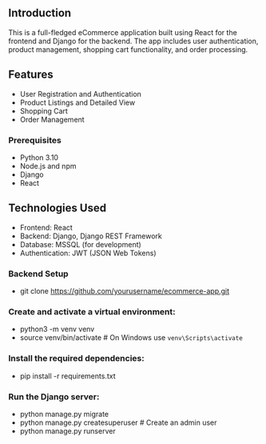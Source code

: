 ## Introduction
This is a full-fledged eCommerce application built using React for the frontend and Django for the backend. The app includes user authentication, product management, shopping cart functionality, and order processing.

## Features
- User Registration and Authentication
- Product Listings and Detailed View
- Shopping Cart
- Order Management

### Prerequisites
- Python 3.10
- Node.js and npm
- Django
- React

## Technologies Used
- Frontend: React
- Backend: Django, Django REST Framework
- Database: MSSQL (for development)
- Authentication: JWT (JSON Web Tokens)

### Backend Setup
- git clone https://github.com/yourusername/ecommerce-app.git

### Create and activate a virtual environment:
- python3 -m venv venv
- source venv/bin/activate  # On Windows use `venv\Scripts\activate`
  
### Install the required dependencies:
- pip install -r requirements.txt

### Run the Django server:
- python manage.py migrate
- python manage.py createsuperuser  # Create an admin user
- python manage.py runserver
